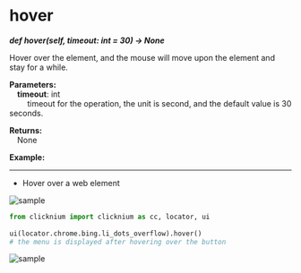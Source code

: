 # hover
***def hover(self, timeout: int = 30) -> None***  

Hover over the element, and the mouse will move upon the element and stay for a while.

**Parameters:**    
    &emsp;**timeout**: int  
        &emsp;&emsp; timeout for the operation, the unit is second, and the default value is 30 seconds.  

**Returns:**  
    &emsp;None

**Example:**
***
- Hover over a web element  
  
![sample](../../../img/hover_sample1.png)  

```python
from clicknium import clicknium as cc, locator, ui
    
ui(locator.chrome.bing.li_dots_overflow).hover()
# the menu is displayed after hovering over the button
```
  
![sample](../../../img/hover_sample2.png) 